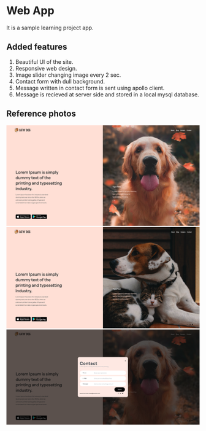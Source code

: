 # Web App
It is a sample learning project app. 

## Added features
1. Beautiful UI of the site.
2. Responsive web design.
3. Image slider changing image every 2 sec.
4. Contact form with dull background.
5. Message written in contact form is sent using apollo client.
6. Message is recieved at server side and stored in a local mysql database.

## Reference photos
<a href="url"><img src='./screenshots/image-1.png' width="600" ></a>
<a href="url"><img src='./screenshots/image-2.png' width="600" ></a>
<a href="url"><img src='./screenshots/image-3.png' width="600" ></a>